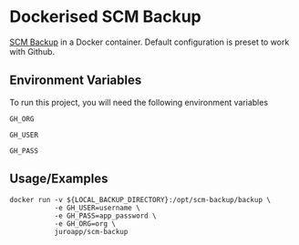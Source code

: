 # Dockerised SCM Backup

[SCM Backup](https://scm-backup.org/) in a Docker container. Default configuration is preset to work with Github.

## Environment Variables

To run this project, you will need the following environment variables

`GH_ORG`

`GH_USER`

`GH_PASS`

## Usage/Examples

```shell
docker run -v ${LOCAL_BACKUP_DIRECTORY}:/opt/scm-backup/backup \
           -e GH_USER=username \
           -e GH_PASS=app_password \
           -e GH_ORG=org \
           juroapp/scm-backup
```